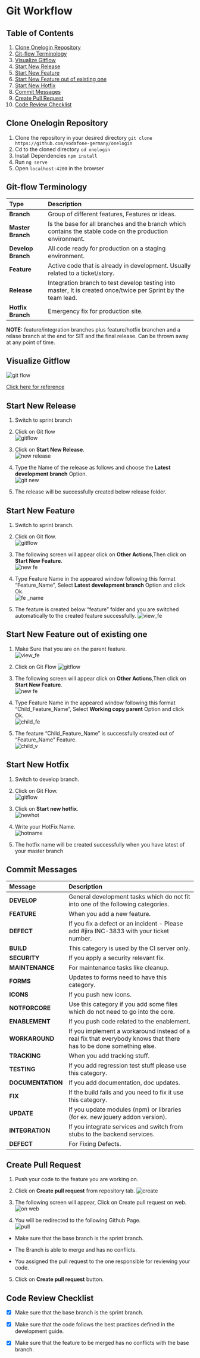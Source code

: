 # Git Workflow

## Table of Contents

1. [Clone Onelogin Repository](#clone-onelogin-repository)
2. [Git-flow Terminology](#git-flow-terminology)
3. [Visualize Gitflow](#visualize-gitflow)
4. [Start New Release](#start-new-release)
5. [Start New Feature](#start-new-feature)
6. [Start New Feature out of existing one](#start-new-feature-out-of-existing-one)
7. [Start New Hotfix](#start-new-hotfix)
8. [Commit Messages](#commit-messages)
9. [Create Pull Request](#create-pull-request)
10. [Code Review Checklist](#code-review-checklist)


## Clone Onelogin Repository
1. Clone the repository in your desired directory
`git clone https://github.com/vodafone-germany/onelogin`
2. Cd to the cloned directory
`cd onelogin`
3. Install Dependencies
`npm install`
4. Run `ng serve`
5. Open `localhost:4200` in the browser

## Git-flow Terminology

| Type               | Description                                                                                                   |
|:-----------        |:------------------------------------------------------------------------------------------------------------- |
| **Branch**         | Group of different features, Features or ideas.                                                               |
| **Master Branch**  | Is the base for all branches and the branch which contains the stable code on the production environment.     |
| **Develop Branch** | All code ready for production on a staging environment.                                                       |
| **Feature**        | Active code that is already in development. Usually related to a ticket/story.                                |
| **Release**        | Integration branch to test develop testing into master, It is created once/twice per Sprint by the team lead. |
| **Hotfix Branch**  | Emergency fix for production site.                                                                            |

**NOTE:** feature/integration branches plus feature/hotfix branchen and a relase branch at the end for SIT and the final release. Can be thrown away at any point of time.
## Visualize Gitflow

![git flow](https://cloud.githubusercontent.com/assets/12252068/22778422/8a36e16c-eebf-11e6-9763-a1e6dc1668a6.PNG)

[Click here for reference](https://confluence.sp.vodafone.com/pages/viewpage.action?pageId=45158781)

## Start New Release
1. Switch to sprint branch
2. Click on Git flow                                                       
![gitflow](https://cloud.githubusercontent.com/assets/12252068/22692868/8e6e030e-ed49-11e6-8fb5-c424f54df136.png)

3. Click on **Start New Release**.                                          
![new release](https://cloud.githubusercontent.com/assets/12252068/22692912/c1cd5128-ed49-11e6-8a6e-12d6ee8fd95a.png)

4. Type the Name of the release as follows and choose the **Latest development branch** Option.                             
![git new](https://cloud.githubusercontent.com/assets/12252068/22692977/0880d0e0-ed4a-11e6-9358-13d253ab5001.png)

5. The release will be successfully created below release folder.

## Start New Feature
1. Switch to sprint branch.
2. Click on Git flow.                       
![gitflow](https://cloud.githubusercontent.com/assets/12252068/22692868/8e6e030e-ed49-11e6-8fb5-c424f54df136.png)

3.	The following screen will appear click on **Other Actions**,Then click on **Start New Feature**.               
![new fe](https://cloud.githubusercontent.com/assets/12252068/22693084/864756b6-ed4a-11e6-8e1a-c873e1f380b1.jpg)

4. Type Feature Name in the appeared window following this format “Feature_Name”, Select **Latest development branch** Option and click Ok.                    
![fe _name](https://cloud.githubusercontent.com/assets/12252068/22693170/c8f1fee4-ed4a-11e6-92ab-7f0101fc1f69.png)

5.	The feature is created below “feature” folder and you are switched automatically to the created feature successfully.
![view_fe](https://cloud.githubusercontent.com/assets/12252068/22693198/e8943f64-ed4a-11e6-9bbb-01a30251c175.png)

## Start New Feature out of existing one
1.	Make Sure that you are on the parent feature.                                       
![view_fe](https://cloud.githubusercontent.com/assets/12252068/22693198/e8943f64-ed4a-11e6-9bbb-01a30251c175.png)

2. Click on Git Flow
![gitflow](https://cloud.githubusercontent.com/assets/12252068/22692868/8e6e030e-ed49-11e6-8fb5-c424f54df136.png)

3.	The following screen will appear click on **Other Actions**,Then click on **Start New Feature**.                                             
![new fe](https://cloud.githubusercontent.com/assets/12252068/22693084/864756b6-ed4a-11e6-8e1a-c873e1f380b1.jpg)

4.	Type Feature Name in the appeared window following this format “Child_Feature_Name”, Select **Working copy parent** Option and click Ok.                                          
![child_fe](https://cloud.githubusercontent.com/assets/12252068/22693404/d00f1256-ed4b-11e6-9d26-c1263c54b9bb.png)

5.	The feature “Child_Feature_Name” is successfully created out of “Feature_Name” Feature.                                   
![child_v](https://cloud.githubusercontent.com/assets/12252068/22693425/e9a3f9fc-ed4b-11e6-82cb-6388ea212d77.png)


## Start New Hotfix
1. Switch to develop branch.
2. Click on Git Flow.                                     
![gitflow](https://cloud.githubusercontent.com/assets/12252068/22692868/8e6e030e-ed49-11e6-8fb5-c424f54df136.png)

3.	Click on **Start new hotfix**.                                                      
![newhot](https://cloud.githubusercontent.com/assets/12252068/22693493/37bb131e-ed4c-11e6-9e90-34e79a2374c2.png)

4.	Write your HotFix Name.                                            
![hotname](https://cloud.githubusercontent.com/assets/12252068/22693533/558a12b4-ed4c-11e6-907f-595dad80bd3d.png)

5.	The hotfix name will be created successfully when you have latest of your master branch 

## Commit Messages

| Message           | Description                                                                                                         |
|:-----------       |:------------------------------------------------------------------------------------------------------------------- |
| **DEVELOP**       | General development tasks which do not fit into one of the following categories.                                    |
| **FEATURE**       | When you add a new feature.                                                                                         |
| **DEFECT**        | If you fix a defect or an incident - Please add #jira INC-3833 with your ticket number.                             |
| **BUILD**         | This category is used by the CI server only.                                                                        |
| **SECURITY**      | If you apply a security relevant fix.                                                                               |
| **MAINTENANCE**   | For maintenance tasks like cleanup.                                                                                 |
| **FORMS**         | Updates to forms need to have this category.                                                                        |
| **ICONS**         | If you push new icons.                                                                                              |
| **NOTFORCORE**    | Use this category if you add some files which do not need to go into the core.                                      |
| **ENABLEMENT**    | If you push code related to the enablement.                                                                        |
| **WORKAROUND**    | If you implement a workaround instead of a real fix that everybody knows that there has to be done something else. |
| **TRACKING**      | When you add tracking stuff.                                                                                        |
| **TESTING**       | If you add regression test stuff please use this category.                                                          |
| **DOCUMENTATION** | If you add documentation, doc updates.                                                                              |
| **FIX**           | If the build fails and you need to fix it use this category.                                                        |
| **UPDATE**        | If you update modules (npm) or libraries (for ex. new jquery addon version).                                        |
| **INTEGRATION**   | If you integrate services and switch from stubs to the backend services.                                            |
| **DEFECT**        | For Fixing Defects.                                                                                                 |

## Create Pull Request
1. Push your code to the feature you are working on.
2. Click on **Create pull request** from repository tab.
![create](https://cloud.githubusercontent.com/assets/12252068/22693895/cab50fa2-ed4d-11e6-8001-db8c002e1c23.png)

3. The following screen will appear, Click on Create pull request on web.                             
![on web](https://cloud.githubusercontent.com/assets/12252068/22693927/eb741eea-ed4d-11e6-94fa-51d2fee954c9.png)

4. You will be redirected to the following Github Page.                                
![pull](https://cloud.githubusercontent.com/assets/12252068/22693974/1a1fdea0-ed4e-11e6-9d80-3485ba98e84a.png)

* Make sure that the base branch is the sprint branch.

* The Branch is able to merge and has no conflicts.

* You assigned the pull request to the one responsible for reviewing your code.

5. Click on **Create pull request** button.

## Code Review Checklist

- [x] Make sure that the base branch is the sprint branch.
- [x] Make sure that the code follows the best practices defined in the development guide.
- [x] Make sure that the feature to be merged has no conflicts with the base branch.

